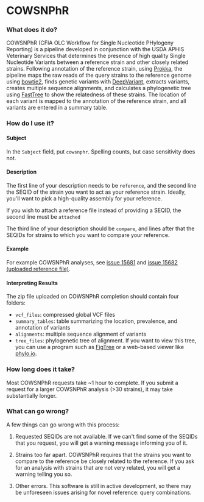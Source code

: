 # COWSNPhR

### What does it do?

COWSNPhR (CFIA OLC Workflow for Single Nucleotide PHylogeny Reporting) is a pipeline developed in conjunction with the 
USDA APHIS Veterinary Services that determines the presence of high quality Single Nucleotide Variants between a 
reference strain and other closely related strains. Following annotation of the reference strain, using 
[Prokka](https://github.com/tseemann/prokka), the pipeline maps the raw reads of the query strains to the reference 
genome using [bowtie2](http://bowtie-bio.sourceforge.net/bowtie2/index.shtml), finds genetic variants with 
[DeepVariant](https://github.com/google/deepvariant), extracts variants, creates multiple sequence alignments, and
calculates a phylogenetic tree using [FastTree](http://www.microbesonline.org/fasttree/) to show the relatedness of 
these strains. The location of each variant is mapped to the annotation of the reference strain, and all variants are 
entered in a summary table.

### How do I use it?

#### Subject

In the `Subject` field, put `cowsnphr`. Spelling counts, but case sensitivity does not.

#### Description

The first line of your description needs to be `reference`, and the second line the SEQID of the strain you want to act
as your reference strain. Ideally, you'll want to pick a high-quality assembly for your reference.

If you wish to attach a reference file instead of providing a SEQID, the second line must be `attached`

The third line of your description should be `compare`, and lines after that the SEQIDs for strains to which you want to 
compare your reference.

#### Example

For example COWSNPhR analyses, see [issue 15681](https://redmine.biodiversity.agr.gc.ca/issues/15681) and 
[issue 15682 (uploaded reference file)](https://redmine.biodiversity.agr.gc.ca/issues/15682).

#### Interpreting Results

The zip file uploaded on COWSNPhR completion should contain four folders: 

* `vcf_files`: compressed global VCF files 
* `summary_tables`: table summarizing the location, prevalence, and annotation of variants
* `alignments`: multiple sequence alignment of variants
* `tree_files`: phylogenetic tree of alignment. If you want to view this tree, you can use a program such as
[FigTree](http://tree.bio.ed.ac.uk/software/figtree/) or a web-based viewer like [phylo.io](http://phylo.io).

### How long does it take?

Most COWSNPhR requests take ~1 hour to complete. If you submit a request for a larger COWSNPhR analysis (>30 strains), 
it may take substantially longer.

### What can go wrong?

A few things can go wrong with this process:

1) Requested SEQIDs are not available. If we can't find some of the SEQIDs that you request, you will get a warning
message informing you of it.

2) Strains too far apart. COWSNPhR requires that the strains you want to compare to the reference be closely related to
the reference. If you ask for an analysis with strains that are not very related, you will get a warning telling you so.

3) Other errors. This software is still in active development, so there may be unforeseen issues arising for novel 
reference: query combinations. 
